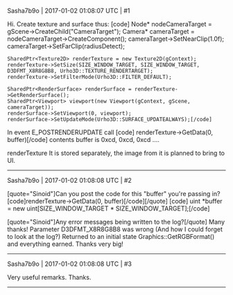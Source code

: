 Sasha7b9o | 2017-01-02 01:08:07 UTC | #1

Hi.
Create texture and surface thus:
[code]    Node* nodeCameraTarget = gScene->CreateChild("CameraTarget");
    Camera* cameraTarget = nodeCameraTarget->CreateComponent<Camera>();
    cameraTarget->SetNearClip(1.0f);
    cameraTarget->SetFarClip(radiusDetect);

    SharedPtr<Texture2D> renderTexture = new Texture2D(gContext);
    renderTexture->SetSize(SIZE_WINDOW_TARGET, SIZE_WINDOW_TARGET, D3DFMT_X8R8G8B8, Urho3D::TEXTURE_RENDERTARGET);
    renderTexture->SetFilterMode(Urho3D::FILTER_DEFAULT);

    SharedPtr<RenderSurface> renderSurface = renderTexture->GetRenderSurface();
    SharedPtr<Viewport> viewport(new Viewport(gContext, gScene, cameraTarget));
    renderSurface->SetViewport(0, viewport);
    renderSurface->SetUpdateMode(Urho3D::SURFACE_UPDATEALWAYS);[/code]

In event E_POSTRENDERUPDATE call 
[code]   renderTexture->GetData(0, buffer)[/code]
contents buffer is 0xcd, 0xcd, 0xcd ....

renderTexture It is stored separately, the image from it is planned to bring to UI.

-------------------------

Sasha7b9o | 2017-01-02 01:08:08 UTC | #2

[quote="Sinoid"]Can you post the code for this "buffer" you're passing in?
[code]renderTexture->GetData(0, buffer)[/code][/quote]
[code]    uint *buffer = new uint[SIZE_WINDOW_TARGET * SIZE_WINDOW_TARGET];[/code]

[quote="Sinoid"]Any error messages being written to the log?[/quote]
Many thanks! Parameter D3DFMT_X8R8G8B8 was wrong (And how I could forget to look at the log?)
Returned to an initial state Graphics::GetRGBFormat() and everything earned.
Thanks very big!

-------------------------

Sasha7b9o | 2017-01-02 01:08:08 UTC | #3

Very useful remarks.
Thanks.

-------------------------

